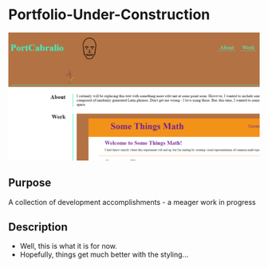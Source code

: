 # Portfolio-Under-Construction

![A past screenshot of the site](./assets/images/portCabralio-image3.PNG)


## Purpose
A collection of development accomplishments - a meager work in progress

## Description
* Well, this is what it is for now.
* Hopefully, things get much better with the styling...
